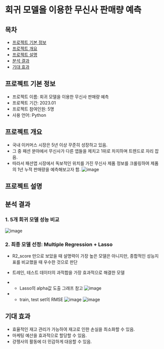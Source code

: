 # 회귀 모델을 이용한 무신사 판매량 예측

## 목차
  - [프로젝트 기본 정보](#프로젝트-기본-정보)
  - [프로젝트 개요](#프로젝트-개요)
  - [프로젝트 설명](#프로젝트-설명)
  - [분석 결과](#분석-결과)
  - [기대 효과](#기대-효과)

## 프로젝트 기본 정보
- 프로젝트 이름: 회귀 모델을 이용한 무신사 판매량 예측
- 프로젝트 기간: 2023.01
- 프로젝트 참여인원: 5명
- 사용 언어: Python

## 프로젝트 개요
- 국내 이커머스 시장은 5년 이상 꾸준히 성장하고 있음.
- 그 중 패션 분야에서 무신사가 다른 앱들을 제치고 1위로 차지하며 트렌드로 자리 잡음.
- 따라서 패션앱 시장에서 독보적인 위치를 가진 무신사 제품 정보를 크롤링하여 제품의 1년 누적 판매량을 예측해보고자 함.
![image](https://github.com/cheong0412/Sales_Prediction_for_Musinsa/assets/153011230/662deeb2-9387-4d6b-b5e8-477a5e073153)

## 프로젝트 설명


## 분석 결과
### 1. 5개 회귀 모델 성능 비교
![image](https://github.com/cheong0412/Sales_Prediction_for_Musinsa/assets/153011230/889d1552-e1f7-4e19-abe6-28e9fcdadc03)

### 2. 최종 모델 선정: Multiple Regression + Lasso
- R2_score 만으로 보았을 때 설명력이 가장 높은 모델은 아니지만, 종합적인 성능지표를 비교했을 때 우수한 것으로 판단
- 트레인, 테스트 데이터의 과적합을 가장 효과적으로 해결한 모델
- - Lasso의 alpha값 도출 그래프 참고
![image](https://github.com/cheong0412/Sales_Prediction_for_Musinsa/assets/153011230/457a58fb-fed2-4f0c-a3ac-f4d2465f3416)

- - train, test set의 RMSE
![image](https://github.com/cheong0412/Sales_Prediction_for_Musinsa/assets/153011230/99c07a78-f46c-41e2-9cc3-9277fb06a474)
![image](https://github.com/cheong0412/Sales_Prediction_for_Musinsa/assets/153011230/5dcd99b5-bc95-42eb-a07f-6041eca9a662)

## 기대 효과
- 효율적인 재고 관리가 가능하여 재고로 인한 손실을 최소화할 수 있음.
- 마케팅 예산을 효과적으로 할당할 수 있음.
- 걍젱사의 활동에 더 민감하게 대응할 수 있음.

